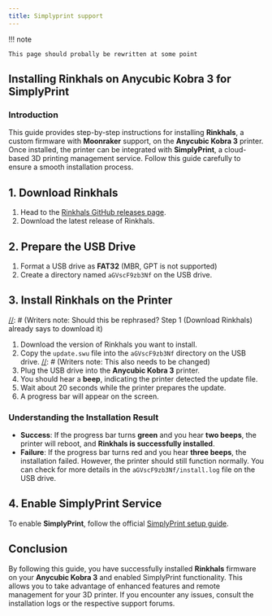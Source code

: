 ```yaml
---
title: Simplyprint support
---
```


!!! note

    This page should probally be rewritten at some point


## Installing Rinkhals on Anycubic Kobra 3 for SimplyPrint

### Introduction
[//]: # (Writers note: This definitely needs to be rewritten, Rinkhals isn't just for the K3 anymore!)
This guide provides step-by-step instructions for installing **Rinkhals**, a custom firmware with **Moonraker** support, on the **Anycubic Kobra 3** printer. Once installed, the printer can be integrated with **SimplyPrint**, a cloud-based 3D printing management service. Follow this guide carefully to ensure a smooth installation process.

## 1. Download Rinkhals
1. Head to the [Rinkhals GitHub releases page](https://github.com/jbatonnet/Rinkhals/releases).
2. Download the latest release of Rinkhals.

## 2. Prepare the USB Drive
1. Format a USB drive as **FAT32** (MBR, GPT is not supported)
2. Create a directory named `aGVscF9zb3Nf` on the USB drive.

## 3. Install Rinkhals on the Printer
[//]: # (Writers note: Should this be rephrased? Step 1 (Download Rinkhals) already says to download it)
1. Download the version of Rinkhals you want to install.
2. Copy the `update.swu` file into the `aGVscF9zb3Nf` directory on the USB drive.
[//]: # (Writers note: This also needs to be changed)
3. Plug the USB drive into the **Anycubic Kobra 3** printer.
4. You should hear a **beep**, indicating the printer detected the update file.
5. Wait about 20 seconds while the printer prepares the update.
6. A progress bar will appear on the screen.

### Understanding the Installation Result
- **Success**: If the progress bar turns **green** and you hear **two beeps**, the printer will reboot, and **Rinkhals is successfully installed**.
- **Failure**: If the progress bar turns red and you hear **three beeps**, the installation failed. However, the printer should still function normally. You can check for more details in the `aGVscF9zb3Nf/install.log` file on the USB drive.

## 4. Enable SimplyPrint Service
To enable **SimplyPrint**, follow the official [SimplyPrint setup guide](https://simplyprint.io/setup-guide#klipper:3).

## Conclusion
[//]: # (Writers note: Also needs to be updated)
By following this guide, you have successfully installed **Rinkhals** firmware on your **Anycubic Kobra 3** and enabled SimplyPrint functionality. This allows you to take advantage of enhanced features and remote management for your 3D printer. If you encounter any issues, consult the installation logs or the respective support forums.

[//]: # (Writers note: I removed the contribution section, as that's covered in contribute-to-development.md. Also removed footer because it's not consistent with style in other pages)